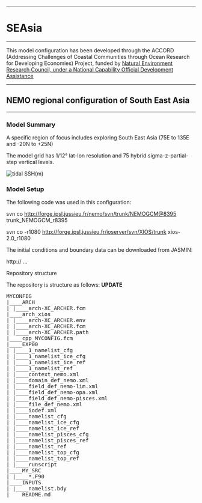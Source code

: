 ********
# SEAsia
********

This model configuration has been developed through the ACCORD (Addressing Challenges of Coastal Communities through Ocean Research for Developing Economies) Project, funded by [Natural Environment Research Council, under a National Capability Official Development Assistance](http://gotw.nerc.ac.uk/list_full.asp?pcode=NE%2FR000123%2F1)

*************************************************
## NEMO regional configuration of South East Asia
*************************************************

### Model Summary

A specific region of focus includes exploring South East Asia (75E to 135E and -20N to +25N) 

The model grid has 1/12&deg; lat-lon resolution and 75 hybrid sigma-z-partial-step vertical levels. 

![tidal SSH(m)](https://www.dropbox.com/s/25yb47pjibtfkpz/SEAsia_domain.png?dl=0)

### Model Setup

The following code was used in this configuration:

svn co http://forge.ipsl.jussieu.fr/nemo/svn/trunk/NEMOGCM@8395 trunk_NEMOGCM_r8395

svn co -r1080 http://forge.ipsl.jussieu.fr/ioserver/svn/XIOS/trunk xios-2.0_r1080

The initial conditions and boundary data can be downloaded from JASMIN:

http://  ...



Repository structure

The repository is structure as follows: **UPDATE**
<pre>
MYCONFIG
|____ARCH
| |____arch-XC_ARCHER.fcm
|____arch_xios
| |____arch-XC_ARCHER.env
| |____arch-XC_ARCHER.fcm
| |____arch-XC_ARCHER.path
|____cpp_MYCONFIG.fcm
|____EXP00
| |____1_namelist_cfg
| |____1_namelist_ice_cfg
| |____1_namelist_ice_ref
| |____1_namelist_ref
| |____context_nemo.xml
| |____domain_def_nemo.xml
| |____field_def_nemo-lim.xml
| |____field_def_nemo-opa.xml
| |____field_def_nemo-pisces.xml
| |____file_def_nemo.xml
| |____iodef.xml
| |____namelist_cfg
| |____namelist_ice_cfg
| |____namelist_ice_ref
| |____namelist_pisces_cfg
| |____namelist_pisces_ref
| |____namelist_ref
| |____namelist_top_cfg
| |____namelist_top_ref
| |____runscript
|____MY_SRC
| |____*.F90
|____INPUTS
| |____namelist.bdy
|____README.md
</pre>
